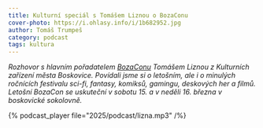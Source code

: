 ```yaml
---
title: Kulturní speciál s Tomášem Liznou o BozaConu
cover-photo: https://i.ohlasy.info/i/1b682952.jpg
author: Tomáš Trumpeš
category: podcast
tags: kultura
---
```


*Rozhovor s hlavním pořadatelem [BozaConu](https://www.bozacon.cz) Tomášem Liznou z Kulturních zařízení města Boskovice. Povídali jsme si o letošním, ale i o minulých ročnících festivalu sci-fi, fantasy, komiksů, gamingu, deskových her a filmů. Letošní BozaCon se uskuteční v sobotu 15. a v neděli 16. března v boskovické sokolovně.*

{% podcast_player file="2025/podcast/lizna.mp3" /%}